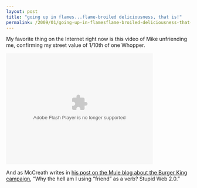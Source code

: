 ```yaml
---
layout: post
title: "going up in flames...flame-broiled deliciousness, that is!"
permalink: /2009/01/going-up-in-flamesflame-broiled-deliciousness-that-is.html
---
```


<p>My favorite thing on the Internet right now is this video of Mike unfriending me, confirming my street value of 1/10th of one Whopper.</p>

<p><object type="application/x-shockwave-flash" width="400" height="303" data="http://www.flickr.com/apps/video/stewart.swf?v=66164" classid="clsid:D27CDB6E-AE6D-11cf-96B8-444553540000"> <param name="flashvars" value="intl_lang=en-us&amp;photo_secret=721aa6409f&amp;photo_id=3180472703"></param> <param name="movie" value="http://www.flickr.com/apps/video/stewart.swf?v=66164"></param> <param name="bgcolor" value="#000000"></param> <param name="allowFullScreen" value="true"></param><embed type="application/x-shockwave-flash" src="https://www.flickr.com/apps/video/stewart.swf?v=66164" bgcolor="#000000" allowfullscreen="true" flashvars="intl_lang=en-us&amp;photo_secret=721aa6409f&amp;photo_id=3180472703" height="303" width="400"></embed></object></p>

<p>And as McCreath writes in <a href="http://weblog.muledesign.com/2009/01/oh_burger_king_you_and_your_wa.php">his post on the Mule blog about the Burger King campaign</a>, &#8220;Why the hell am I using &#8220;friend&#8221; as a verb? Stupid Web 2.0.&#8221;</p>



